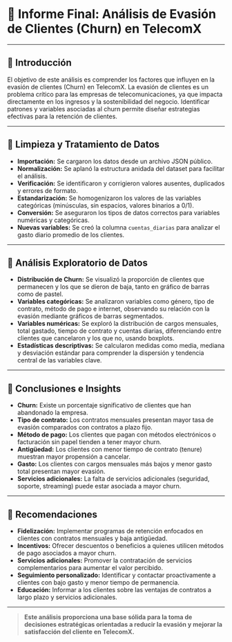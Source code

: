 # 📄 Informe Final: Análisis de Evasión de Clientes (Churn) en TelecomX

---

## 🔹 Introducción

El objetivo de este análisis es comprender los factores que influyen en la evasión de clientes (Churn) en TelecomX. La evasión de clientes es un problema crítico para las empresas de telecomunicaciones, ya que impacta directamente en los ingresos y la sostenibilidad del negocio. Identificar patrones y variables asociadas al churn permite diseñar estrategias efectivas para la retención de clientes.

---

## 🔹 Limpieza y Tratamiento de Datos

- **Importación:** Se cargaron los datos desde un archivo JSON público.
- **Normalización:** Se aplanó la estructura anidada del dataset para facilitar el análisis.
- **Verificación:** Se identificaron y corrigieron valores ausentes, duplicados y errores de formato.
- **Estandarización:** Se homogenizaron los valores de las variables categóricas (minúsculas, sin espacios, valores binarios a 0/1).
- **Conversión:** Se aseguraron los tipos de datos correctos para variables numéricas y categóricas.
- **Nuevas variables:** Se creó la columna `cuentas_diarias` para analizar el gasto diario promedio de los clientes.

---

## 🔹 Análisis Exploratorio de Datos

- **Distribución de Churn:** Se visualizó la proporción de clientes que permanecen y los que se dieron de baja, tanto en gráfico de barras como de pastel.
- **Variables categóricas:** Se analizaron variables como género, tipo de contrato, método de pago e internet, observando su relación con la evasión mediante gráficos de barras segmentados.
- **Variables numéricas:** Se exploró la distribución de cargos mensuales, total gastado, tiempo de contrato y cuentas diarias, diferenciando entre clientes que cancelaron y los que no, usando boxplots.
- **Estadísticas descriptivas:** Se calcularon medidas como media, mediana y desviación estándar para comprender la dispersión y tendencia central de las variables clave.

---

## 🔹 Conclusiones e Insights

- **Churn:** Existe un porcentaje significativo de clientes que han abandonado la empresa.
- **Tipo de contrato:** Los contratos mensuales presentan mayor tasa de evasión comparados con contratos a plazo fijo.
- **Método de pago:** Los clientes que pagan con métodos electrónicos o facturación sin papel tienden a tener mayor churn.
- **Antigüedad:** Los clientes con menor tiempo de contrato (tenure) muestran mayor propensión a cancelar.
- **Gasto:** Los clientes con cargos mensuales más bajos y menor gasto total presentan mayor evasión.
- **Servicios adicionales:** La falta de servicios adicionales (seguridad, soporte, streaming) puede estar asociada a mayor churn.

---

## 🔹 Recomendaciones

- **Fidelización:** Implementar programas de retención enfocados en clientes con contratos mensuales y baja antigüedad.
- **Incentivos:** Ofrecer descuentos o beneficios a quienes utilicen métodos de pago asociados a mayor churn.
- **Servicios adicionales:** Promover la contratación de servicios complementarios para aumentar el valor percibido.
- **Seguimiento personalizado:** Identificar y contactar proactivamente a clientes con bajo gasto y menor tiempo de permanencia.
- **Educación:** Informar a los clientes sobre las ventajas de contratos a largo plazo y servicios adicionales.

---

> **Este análisis proporciona una base sólida para la toma de decisiones estratégicas orientadas a reducir la evasión y mejorar la satisfacción del cliente en TelecomX.**

